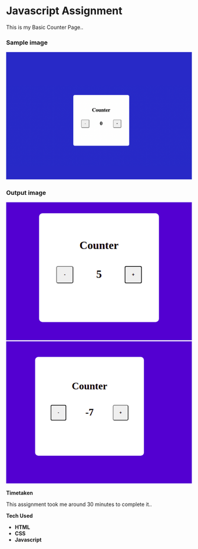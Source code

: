 # Javascript Assignment

This is my Basic Counter Page..

### Sample image

![Output](./Image/Basic_Counter.png)

### Output image

![output](./Image/output-1.png)
![output](./Image/output-2.png)

**Timetaken**

This assignment took me around 30 minutes to complete it..

**Tech Used**

- **HTML**
- **CSS**
- **Javascript**
